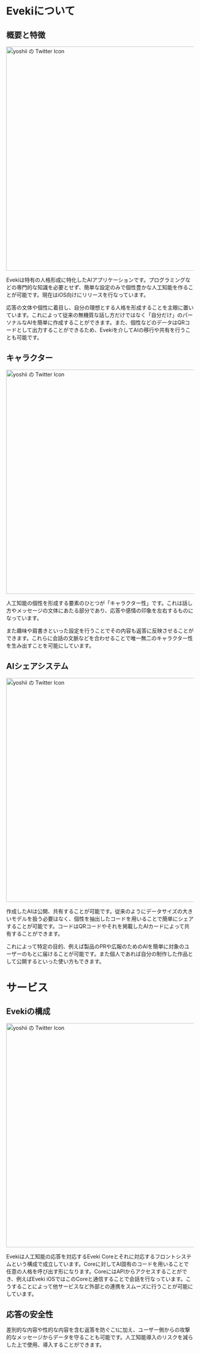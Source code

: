 # Evekiについて

## 概要と特徴

<Image src="/contents/assets/about1.webp" alt="yoshii の Twitter Icon" width="1280" height="600" />

Evekiは特有の人格形成に特化したAIアプリケーションです。プログラミングなどの専門的な知識を必要とせず、簡単な設定のみで個性豊かな人工知能を作ることが可能です。現在はiOS向けにリリースを行なっています。

応答の文体や個性に着目し、自分の理想とする人格を形成することを主眼に置いています。これによって従来の無機質な話し方だけではなく「自分だけ」のパーソナルなAIを簡単に作成することができます。また、個性などのデータはQRコードとして出力することができるため、Evekiを介してAIの移行や共有を行うことも可能です。

## キャラクター

<Image src="/contents/assets/about2.jpg" alt="yoshii の Twitter Icon" width="1280" height="600" />

人工知能の個性を形成する要素のひとつが「キャラクター性」です。これは話し方やメッセージの文体にあたる部分であり、応答や感情の印象を左右するものになっています。

また趣味や肩書きといった設定を行うことでその内容も返答に反映させることができます。これらに会話の文脈などを合わせることで唯一無二のキャラクター性を生み出すことを可能にしています。

## AIシェアシステム

<Image src="/contents/assets/2 (2).jpg" alt="yoshii の Twitter Icon" width="1280" height="600" />

作成したAIは公開、共有することが可能です。従来のようにデータサイズの大きいモデルを扱う必要はなく、個性を抽出したコードを用いることで簡単にシェアすることが可能です。コードはQRコードやそれを掲載したAIカードによって共有することができます。

これによって特定の目的、例えば製品のPRや広報のためのAIを簡単に対象のユーザーのもとに届けることが可能です。また個人であれば自分の制作した作品として公開するといった使い方もできます。

# サービス

## Evekiの構成
<Image src="/contents/assets/Eveki-4.webp" alt="yoshii の Twitter Icon" width="1280" height="600" />

Evekiは人工知能の応答を対応するEveki Coreとそれに対応するフロントシステムという構成で成立しています。Coreに対してAI固有のコードを用いることで任意の人格を呼び出す形になります。CoreにはAPIからアクセスすることができ、例えばEveki iOSではこのCoreと通信することで会話を行なっています。こうすることによって他サービスなど外部との連携をスムーズに行うことが可能にしています。

## 応答の安全性

差別的な内容や性的な内容を含む返答を防ぐこtに加え、ユーザー側からの攻撃的なメッセージからデータを守ることも可能です。人工知能導入のリスクを減らした上で使用、導入することができます。

